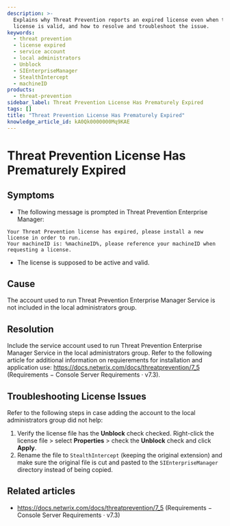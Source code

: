 ```yaml
---
description: >-
  Explains why Threat Prevention reports an expired license even when the
  license is valid, and how to resolve and troubleshoot the issue.
keywords:
  - threat prevention
  - license expired
  - service account
  - local administrators
  - Unblock
  - SIEnterpriseManager
  - StealthIntercept
  - machineID
products:
  - threat-prevention
sidebar_label: Threat Prevention License Has Prematurely Expired
tags: []
title: "Threat Prevention License Has Prematurely Expired"
knowledge_article_id: kA0Qk0000000Mq9KAE
---
```


# Threat Prevention License Has Prematurely Expired

## Symptoms

- The following message is prompted in Threat Prevention Enterprise Manager:

```text
Your Threat Prevention license has expired, please install a new license in order to run.
Your machineID is: %machineID%, please reference your machineID when requesting a license.
```

- The license is supposed to be active and valid.

## Cause

The account used to run Threat Prevention Enterprise Manager Service is not included in the local administrators group.

## Resolution

Include the service account used to run Threat Prevention Enterprise Manager Service in the local administrators group. Refer to the following article for additional information on requierements for installation and application use: https://docs.netwrix.com/docs/threatprevention/7_5 (Requirements − Console Server Requirements · v7.3).

## Troubleshooting License Issues

Refer to the following steps in case adding the account to the local administrators group did not help:

1. Verify the license file has the **Unblock** check checked. Right-click the license file > select **Properties** > check the **Unblock** check and click **Apply**.
2. Rename the file to `StealthIntercept` (keeping the original extension) and make sure the original file is cut and pasted to the `SIEnterpriseManager` directory instead of being copied.

## Related articles

- https://docs.netwrix.com/docs/threatprevention/7_5 (Requirements − Console Server Requirements · v7.3)

